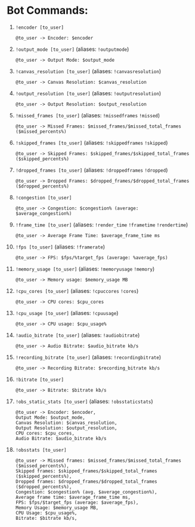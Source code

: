 # Bot Commands:
1. `!encoder [to_user]`

	```
	@to_user -> Encoder: $encoder
	```
2. `!output_mode [to_user]` (aliases: `!outputmode`)

	```
	@to_user -> Output Mode: $output_mode
	```
3. `!canvas_resolution [to_user]` (aliases: `!canvasresolution`)

	```
	@to_user -> Canvas Resolution: $canvas_resolution
	```
4. `!output_resolution [to_user]` (aliases: `!outputresolution`)

	```
	@to_user -> Output Resolution: $output_resolution
	```
5. `!missed_frames [to_user]` (aliases: `!missedframes` `!missed`)

	```
	@to_user -> Missed Frames: $missed_frames/$missed_total_frames ($missed_percents%)
	```
6. `!skipped_frames [to_user]` (aliases: `!skippedframes` `!skipped`)

	```
	@to_user -> Skipped Frames: $skipped_frames/$skipped_total_frames ($skipped_percents%)
	```
7. `!dropped_frames [to_user]` (aliases: `!droppedframes` `!dropped`)

	```
	@to_user -> Dropped Frames: $dropped_frames/$dropped_total_frames ($dropped_percents%)
	```
8. `!congestion [to_user]`

	```
	@to_user -> Congestion: $congestion% (average: $average_congestion%)
	```
9. `!frame_time [to_user]` (aliases: `!render_time` `!frametime` `!rendertime`)

	```
	@to_user -> Average Frame Time: $average_frame_time ms
	```
10. `!fps [to_user]` (aliases: `!framerate`)

	```
	@to_user -> FPS: $fps/%target_fps (average: %average_fps)
	```
11. `!memory_usage [to_user]` (aliases: `!memoryusage` `!memory`)

	```
	@to_user -> Memory usage: $memory_usage MB
	```
12. `!cpu_cores [to_user]` (aliases: `!cpuccores` `!cores`)

	```
	@to_user -> CPU cores: $cpu_cores
	```
13. `!cpu_usage [to_user]` (aliases: `!cpuusage`)

	```
	@to_user -> CPU usage: $cpu_usage%
	```
14. `!audio_bitrate [to_user]` (aliases: `!audiobitrate`)

	```
	@to_user -> Audio Bitrate: $audio_bitrate kb/s
	```
15. `!recording_bitrate [to_user]` (aliases: `!recordingbitrate`)

	```
	@to_user -> Recording Bitrate: $recording_bitrate kb/s
	```
16. `!bitrate [to_user]`

	```
	@to_user -> Bitrate: $bitrate kb/s
	```
17. `!obs_static_stats [to_user]`  (aliases: `!obsstaticstats`)

	```
	@to_user -> Encoder: $encoder,
	Output Mode: $output_mode,
	Canvas Resolution: $canvas_resolution,
	Output Resolution: $output_resolution,
	CPU cores: $cpu_cores,
	Audio Bitrate: $audio_bitrate kb/s
	```
18. `!obsstats [to_user]`

	```
	@to_user -> Missed frames: $missed_frames/$missed_total_frames ($missed_percents%),
	Skipped frames: $skipped_frames/$skipped_total_frames ($skipped_percents%),
	Dropped frames: $dropped_frames/$dropped_total_frames ($dropped_percents%),
	Congestion: $congestion% (avg. $average_congestion%),
	Average frame time: $average_frame_time ms,
	FPS: $fps/$target_fps (average: $average_fps),
	Memory Usage: $memory_usage MB,
	CPU Usage: $cpu_usage%,
	Bitrate: $bitrate kb/s,

	```
	
	